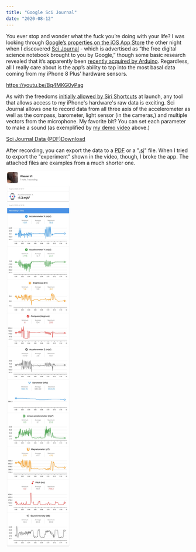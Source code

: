 ```yaml
---
title: "Google Sci Journal"
date: "2020-08-12"
---
```


You ever stop and wonder what the fuck you’re doing with your life? I was looking through [Google’s properties on the iOS App Store](https://apps.apple.com/us/developer/google-llc/id281956209) the other night when I discovered [Sci Journal](https://apps.apple.com/us/app/science-journal-by-google/id1251205555) - which is advertised as “the free digital science notebook brought to you by Google,” though some basic research revealed that it’s apparently been [recently acquired by Arduino](https://support.google.com/sciencejournal/answer/9715912). Regardless, all I really care about is the app’s ability to tap into the most basal data coming from my iPhone 8 Plus’ hardware sensors.

https://youtu.be/Bq4MKG0yPag

As with the freedoms [initially allowed by Siri Shortcuts](https://bilge.world/siri-shortcuts-ios12-review) at launch, any tool that allows access to my iPhone's hardware's raw data is exciting. Sci Journal allows one to record data from all three axis of the accelerometer as well as the compass, barometer, light sensor (in the cameras,) and multiple vectors from the microphone. My favorite bit? You can set each parameter to make a sound (as exemplified by [my demo video](https://youtu.be/Bq4MKG0yPag) above.)

[Sci Journal Data (PDF)](https://www.davidblue.wtf/wp-content/uploads/Waaaw-VI.pdf)[Download](https://www.davidblue.wtf/wp-content/uploads/Waaaw-VI.pdf)

After recording, you can export the data to a [PDF](http://www.extratone.wiki/net/index.php/s/p8PAf7rQmXmLYHH) or a "[.sj](http://www.extratone.wiki/net/index.php/s/dDZscgxo5JPr4qY)" file. When I tried to export the "experiment" shown in the video, though, I broke the app. The attached files are examples from a much shorter one.

![](images/Sci-Journal-Data-scaled.jpg)
